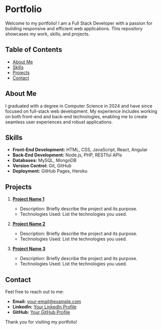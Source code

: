 # Portfolio

Welcome to my portfolio! I am a Full Stack Developer with a passion for building responsive and efficient web applications. This repository showcases my work, skills, and projects.

## Table of Contents

- [About Me](#about-me)
- [Skills](#skills)
- [Projects](#projects)
- [Contact](#contact)

## About Me

I graduated with a degree in Computer Science in 2024 and have since focused on full-stack web development. My experience includes working on both front-end and back-end technologies, enabling me to create seamless user experiences and robust applications.

## Skills

- **Front-End Development:** HTML, CSS, JavaScript, React, Angular
- **Back-End Development:** Node.js, PHP, RESTful APIs
- **Databases:** MySQL, MongoDB
- **Version Control:** Git, GitHub
- **Deployment:** GitHub Pages, Heroku

## Projects

1. **[Project Name 1](link-to-project-1)**
   - Description: Briefly describe the project and its purpose.
   - Technologies Used: List the technologies you used.

2. **[Project Name 2](link-to-project-2)**
   - Description: Briefly describe the project and its purpose.
   - Technologies Used: List the technologies you used.

3. **[Project Name 3](link-to-project-3)**
   - Description: Briefly describe the project and its purpose.
   - Technologies Used: List the technologies you used.

## Contact

Feel free to reach out to me:

- **Email:** your-email@example.com
- **LinkedIn:** [Your LinkedIn Profile](link-to-linkedin)
- **GitHub:** [Your GitHub Profile](https://github.com/your-username)

Thank you for visiting my portfolio!
